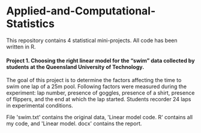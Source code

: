 # Applied-and-Computational-Statistics
This repository contains 4 statistical mini-projects. All code has been written in R.


#### Project 1. Choosing the right linear model for the “swim” data collected by students at the Queensland University of Technology. 

The goal of this project is to determine the factors affecting the time to swim one lap of a 25m pool. Following factors were measured during the experiment: lap number, presence of goggles, presence of a shirt, presence of flippers, and the end at which the lap started. Students recorder 24 laps in experimental conditions.

File 'swim.txt' contains the original data, 'Linear model code. R' contains all my code, and 'Linear model. docx' contains the report.
